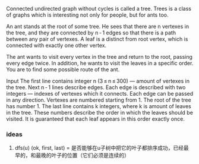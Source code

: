 Connected undirected graph without cycles is called a tree. Trees is a class of graphs which is interesting not only for people, but for ants too.

An ant stands at the root of some tree. He sees that there are n vertexes in the tree, and they are connected by n - 1 edges so that there is a path between any pair of vertexes. A leaf is a distinct from root vertex, which is connected with exactly one other vertex.

The ant wants to visit every vertex in the tree and return to the root, passing every edge twice. In addition, he wants to visit the leaves in a specific order. You are to find some possible route of the ant.

Input
The first line contains integer n (3 ≤ n ≤ 300) — amount of vertexes in the tree. Next n - 1 lines describe edges. Each edge is described with two integers — indexes of vertexes which it connects. Each edge can be passed in any direction. Vertexes are numbered starting from 1. The root of the tree has number 1. The last line contains k integers, where k is amount of leaves in the tree. These numbers describe the order in which the leaves should be visited. It is guaranteed that each leaf appears in this order exactly once.

### ideas
1. dfs(u) (ok, first, last) = 是否能够在u子树中把它的叶子都排序成功，已经最早的，和最晚的叶子的位置（它们必须是连续的）